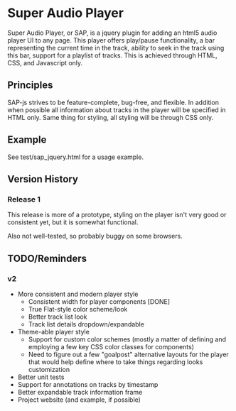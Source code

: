 # Super Audio Player
Super Audio Player, or SAP, is a jquery plugin for adding an html5 audio player UI to any page. This player offers play/pause functionality, a bar representing the current time in the track, ability to seek in the track using this bar, support for a playlist of tracks. This is achieved through HTML, CSS, and Javascript only.

## Principles
SAP-js strives to be feature-complete, bug-free, and flexible. In addition when possible all information about tracks in the player will be specified in HTML only. Same thing for styling, all styling will be through CSS only.

## Example
See test/sap\_jquery.html for a usage example.

## Version History
### Release 1
This release is more of a prototype, styling on the player isn't very good or consistent yet, but it is somewhat functional.

Also not well-tested, so probably buggy on some browsers.

## TODO/Reminders
### v2
* More consistent and modern player style
  * Consistent width for player components [DONE]
  * True Flat-style color scheme/look
  * Better track list look
  * Track list details dropdown/expandable
* Theme-able player style
  * Support for custom color schemes (mostly a matter of defining and employing a few key CSS color classes for components)
  * Need to figure out a few "goalpost" alternative layouts for the player that would help define where to take things regarding looks customization
* Better unit tests
* Support for annotations on tracks by timestamp
* Better expandable track information frame
* Project website (and example, if possible)
